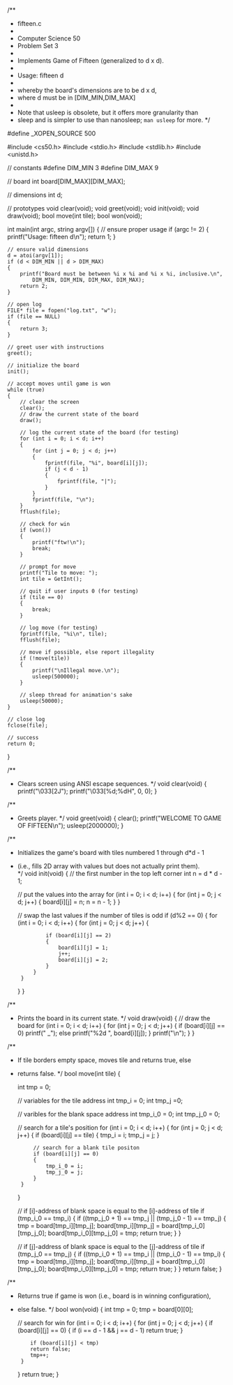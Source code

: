 /**
 * fifteen.c
 *
 * Computer Science 50
 * Problem Set 3
 *
 * Implements Game of Fifteen (generalized to d x d).
 *
 * Usage: fifteen d
 *
 * whereby the board's dimensions are to be d x d,
 * where d must be in [DIM_MIN,DIM_MAX]
 *
 * Note that usleep is obsolete, but it offers more granularity than
 * sleep and is simpler to use than nanosleep; `man usleep` for more.
 */

#define _XOPEN_SOURCE 500

#include <cs50.h>
#include <stdio.h>
#include <stdlib.h>
#include <unistd.h>

// constants
#define DIM_MIN 3
#define DIM_MAX 9

// board
int board[DIM_MAX][DIM_MAX];

// dimensions
int d;

// prototypes
void clear(void);
void greet(void);
void init(void);
void draw(void);
bool move(int tile);
bool won(void);

int main(int argc, string argv[])
{
    // ensure proper usage
    if (argc != 2)
    {
        printf("Usage: fifteen d\n");
        return 1;
    }
    
    // ensure valid dimensions
    d = atoi(argv[1]);
    if (d < DIM_MIN || d > DIM_MAX)
    {
        printf("Board must be between %i x %i and %i x %i, inclusive.\n",
            DIM_MIN, DIM_MIN, DIM_MAX, DIM_MAX);
        return 2;
    }
    
    // open log
    FILE* file = fopen("log.txt", "w");
    if (file == NULL)
    {
        return 3;
    }
    
    // greet user with instructions
    greet();
    
    // initialize the board
    init();
    
    // accept moves until game is won
    while (true)
    {
        // clear the screen
        clear();
        // draw the current state of the board
        draw();
        
        // log the current state of the board (for testing)
        for (int i = 0; i < d; i++)
        {
            for (int j = 0; j < d; j++)
            {
                fprintf(file, "%i", board[i][j]);
                if (j < d - 1)
                {
                    fprintf(file, "|");
                }
            }
            fprintf(file, "\n");
        }
        fflush(file);
        
        // check for win
        if (won())
        {
            printf("ftw!\n");
            break;
        }
        
        // prompt for move
        printf("Tile to move: ");
        int tile = GetInt();
        
        // quit if user inputs 0 (for testing)
        if (tile == 0)
        {
            break;
        }
        
        // log move (for testing)
        fprintf(file, "%i\n", tile);
        fflush(file);
        
        // move if possible, else report illegality
        if (!move(tile))
        {
            printf("\nIllegal move.\n");
            usleep(500000);
        }
        
        // sleep thread for animation's sake
        usleep(50000);
    }
    
    // close log
    fclose(file);
    
    // success
    return 0;
}

/**
 * Clears screen using ANSI escape sequences.
 */
void clear(void)
{
    printf("\033[2J");
    printf("\033[%d;%dH", 0, 0);
}

/**
 * Greets player.
 */
void greet(void)
{
    clear();
    printf("WELCOME TO GAME OF FIFTEEN\n");
    usleep(2000000);
}

/**
 * Initializes the game's board with tiles numbered 1 through d*d - 1
 * (i.e., fills 2D array with values but does not actually print them).  
 */
void init(void)
{
    // the first number in the top left corner
    int n = d * d - 1;
    
    // put the values into the array
    for (int i = 0; i < d; i++)
        {
            for (int j = 0; j < d; j++)
            {
                board[i][j] = n;
                n = n - 1;
            }
        }
    
    // swap the last values if the number of tiles is odd
    if (d%2 == 0)
    {
        for (int i = 0; i < d; i++)
        {
            for (int j = 0; j < d; j++)
            {
                
                if (board[i][j] == 2)
                {
                    board[i][j] = 1;
                    j++;
                    board[i][j] = 2;
                }
            }
        }
    }
}

/**
 * Prints the board in its current state.
 */
void draw(void)
{
    // draw the board
    for (int i = 0; i < d; i++)
    {
        for (int j = 0; j < d; j++)
        {
            if (board[i][j] == 0)
            printf(" _");
            else
            printf("%2d ", board[i][j]);
        }
        printf("\n");
    }
}

/**
 * If tile borders empty space, moves tile and returns true, else
 * returns false. 
 */
bool move(int tile)
{
    
    int tmp = 0;
    
    // variables for the tile address
    int tmp_i = 0;
    int tmp_j =0;
    
    // varibles for the blank space address
    int tmp_i_0 = 0;
    int tmp_j_0 = 0;
    
    // search for a tile's position
    for (int i = 0; i < d; i++)
    {
        for (int j = 0; j < d; j++)
        {
            if (board[i][j] == tile)
            {
                tmp_i = i;
                tmp_j = j;
            }
            
            // search for a blank tile positon
            if (board[i][j] == 0)
            {
                tmp_i_0 = i;
                tmp_j_0 = j;
            }
        }
    }
    
    // if [i]-address of blank space is equal to the [i]-address of tile
    if (tmp_i_0 == tmp_i)
    {
        if ((tmp_j_0 + 1) == tmp_j || (tmp_j_0 - 1) == tmp_j)
        {
            tmp = board[tmp_i][tmp_j];
            board[tmp_i][tmp_j] = board[tmp_i_0][tmp_j_0];
            board[tmp_i_0][tmp_j_0] = tmp;
            return true;
        }
    }
    
    // if [j]-address of blank space is equal to the [j]-address of tile
    if (tmp_j_0 == tmp_j)
    {
        if ((tmp_i_0 + 1) == tmp_i || (tmp_i_0 - 1) == tmp_i)
        {
            tmp = board[tmp_i][tmp_j];
            board[tmp_i][tmp_j] = board[tmp_i_0][tmp_j_0];
            board[tmp_i_0][tmp_j_0] = tmp;
            return true;
        }
    }
    return false;
}

/**
 * Returns true if game is won (i.e., board is in winning configuration), 
 * else false.
 */
bool won(void)
{
    int tmp = 0;
    tmp = board[0][0];
    
    // search for win
    for (int i = 0; i < d; i++)
    {
        for (int j = 0; j < d; j++)
        {
           if (board[i][j] == 0)
           {
               if (i == d - 1 && j == d - 1)
               return true;
           }
           
           if (board[i][j] < tmp)
           return false;
           tmp++;
        }
    }
    return true;
}
